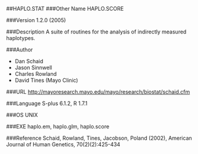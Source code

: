##HAPLO.STAT
###Other Name
HAPLO.SCORE

###Version
1.2.0 (2005)

###Description
A suite of routines for the analysis of indirectly measured haplotypes.

###Author
* Dan Schaid
* Jason Sinnwell
* Charles Rowland
* David Tines (Mayo Clinic)

###URL
http://mayoresearch.mayo.edu/mayo/research/biostat/schaid.cfm

###Language
S-plus 6.1.2, R 1.7.1

###OS
UNIX

###EXE
haplo.em, haplo.glm, haplo.score

###Reference
Schaid, Rowland, Tines, Jacobson, Poland (2002), American Journal of Human Genetics, 70(2)(2):425-434


